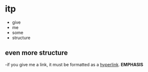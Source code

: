 # itp
- give
- me
- some
- structure
## even more structure
-if you give me a link, it must be formatted as a [hyperlink](https://racheldevorah.studio/).
**EMPHASIS**
